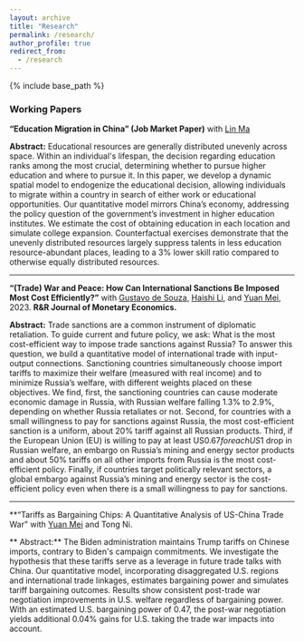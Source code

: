 ```yaml
---
layout: archive
title: "Research"
permalink: /research/
author_profile: true
redirect_from:
  - /research
---
```


{% include base_path %}
### Working Papers
**“Education Migration in China” (Job Market Paper)** with [Lin Ma](https://lin-ma.com/index.html)

**Abstract:** Educational resources are generally distributed unevenly across space. Within an individual's lifespan, the decision regarding education ranks among the most crucial, determining whether to pursue higher education and where to pursue it. In this paper, we develop a dynamic spatial model to endogenize the educational decision, allowing individuals to migrate within a country in search of either work or educational opportunities. Our quantitative model mirrors China’s economy, addressing the policy question of the government’s investment in higher education institutes. We estimate the cost of obtaining education in each location and simulate college expansion. Counterfactual exercises demonstrate that the unevenly distributed resources largely suppress talents in less education resource-abundant places, leading to a 3% lower skill ratio compared to otherwise equally distributed resources.

---
**“(Trade) War and Peace: How Can International Sanctions Be Imposed Most Cost Efficiently?”** with [Gustavo de Souza](https://gustavodesouza.net), [Haishi Li](https://sites.google.com/view/haishi-harry-li/home), and [Yuan Mei](https://sites.google.com/site/meiyecon/home), 2023. **R&R Journal of Monetary Economics.**
  
**Abstract:** Trade sanctions are a common instrument of diplomatic retaliation. To guide current and future policy, we ask: What is the most cost-efficient way to impose trade sanctions against Russia? To answer this question, we build a quantitative model of international trade with input-output connections. Sanctioning countries simultaneously choose import tariffs to maximize their welfare (measured with real income) and to minimize Russia’s welfare, with different weights placed on these objectives. We find, first, the sanctioning countries can cause moderate economic damage in Russia, with Russian welfare falling 1.3% to 2.9%, depending on whether Russia retaliates or not. Second, for countries with a small willingness to pay for sanctions against Russia, the most cost-efficient sanction is a uniform, about 20% tariff against all Russian products. Third, if the European Union (EU) is willing to pay at least US$0.67 for each US$1 drop in Russian welfare, an embargo on Russia’s mining and energy sector products and about 50% tariffs on all other imports from Russia is the most cost-efficient policy. Finally, if countries target politically relevant sectors, a global embargo against Russia’s mining and energy sector is the cost-efficient policy even when there is a small willingness to pay for sanctions. 

---
**“Tariffs as Bargaining Chips: A Quantitative Analysis of US-China Trade War" with [Yuan Mei](https://sites.google.com/site/meiyecon/home) and Tong Ni.

** Abstract:** The Biden administration maintains Trump tariffs on Chinese imports, contrary to Biden's campaign commitments. We investigate the hypothesis that these tariffs serve as a leverage in future trade talks with China. Our quantitative model, incorporating disaggregated U.S. regions and international trade linkages, estimates bargaining power and simulates tariff bargaining outcomes. Results show consistent post-trade war negotiation improvements in U.S. welfare regardless of bargaining power. With an estimated U.S. bargaining power of 0.47, the post-war negotiation yields additional 0.04% gains for U.S. taking the trade war impacts into account.

